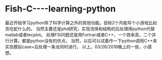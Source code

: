 # Fish-C----learning-python
最近开始学习python除了科学计算之外的其他功能。目标2个月能写个小游戏比如贪吃蛇什么的。
当然主要还是phd研究，实现流体和结构的后处理用python代替matlab或者tecplot。
处理FSI问题还是用Fortran或者C++，一个效率高，二个并行计算。都是python没有的优点。
当然，以后可以试着作一下python调用C++来实现模拟case+后处理一条龙同时进行。
以上。03/26/2018晚上的一些，小感想。

